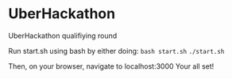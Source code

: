 # UberHackathon
UberHackathon qualifiying round

Run start.sh using bash by either doing:
`bash start.sh`
`./start.sh`

Then, on your browser, navigate to localhost:3000
Your all set!